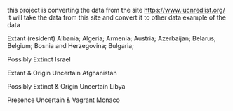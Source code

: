 this project is converting the data from the site https://www.iucnredlist.org/ 
it will take the data from this site and convert it to other data
example of the data 

Extant (resident)
Albania; Algeria; Armenia; Austria; Azerbaijan; Belarus; 
Belgium; Bosnia and Herzegovina; Bulgaria; 

Possibly Extinct
Israel

Extant & Origin Uncertain
Afghanistan

Possibly Extinct & Origin Uncertain
Libya

Presence Uncertain & Vagrant
Monaco
